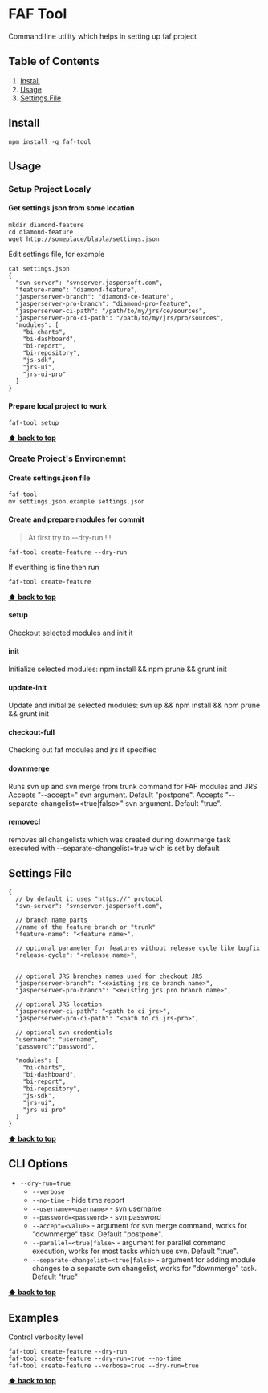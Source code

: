 # FAF Tool

Command line utility which helps in setting up faf project

## Table of Contents

  1. [Install](#install)
  1. [Usage](#usage)
  1. [Settings File](#settings-file.json)

## Install

```
npm install -g faf-tool
```

## Usage

### Setup Project Localy

#### Get settings.json from some location

```
mkdir diamond-feature
cd diamond-feature
wget http://someplace/blabla/settings.json
```

Edit settings file, for example

```
cat settings.json
{
  "svn-server": "svnserver.jaspersoft.com",
  "feature-name": "diamond-feature",
  "jasperserver-branch": "diamond-ce-feature",
  "jasperserver-pro-branch": "diamond-pro-feature",
  "jasperserver-ci-path": "/path/to/my/jrs/ce/sources",
  "jasperserver-pro-ci-path": "/path/to/my/jrs/pro/sources",
  "modules": [
    "bi-charts",
    "bi-dashboard",
    "bi-report",
    "bi-repository",
    "js-sdk",
    "jrs-ui",
    "jrs-ui-pro"
  ]
}
```

#### Prepare local project to work

```
faf-tool setup
```

**[⬆ back to top](#table-of-contents)**

### Create Project's Environemnt

#### Create settings.json file

```
faf-tool
mv settings.json.example settings.json
```

#### Create and prepare modules for commit

> At first try to --dry-run !!!
```
faf-tool create-feature --dry-run
```
If everithing is fine then run

```
faf-tool create-feature
```
**[⬆ back to top](#table-of-contents)**

#### setup
Checkout selected modules and init it

#### init
Initialize selected modules: npm install && npm prune && grunt init

#### update-init
Update and initialize selected modules: svn up && npm install && npm prune && grunt init

#### checkout-full
Checking out faf modules and jrs if specified

#### downmerge
Runs svn up and svn merge from trunk command for FAF modules and JRS
Accepts "--accept=<value>" svn argument. Default "postpone".
Accepts "--separate-changelist=<true|false>" svn argument. Default "true".

#### removecl
removes all changelists which was created during downmerge task
executed with --separate-changelist=true wich is set by default



## Settings File

```
{
  // by default it uses "https://" protocol
  "svn-server": "svnserver.jaspersoft.com",
  
  // branch name parts
  //name of the feature branch or "trunk"
  "feature-name": "<feature name>", 
  
  // optional parameter for features without release cycle like bugfix
  "release-cycle": "<release name>", 
  

  // optional JRS branches names used for checkout JRS
  "jasperserver-branch": "<existing jrs ce branch name>",
  "jasperserver-pro-branch": "<existing jrs pro branch name>",

  // optional JRS location 
  "jasperserver-ci-path": "<path to ci jrs>",
  "jasperserver-pro-ci-path": "<path to ci jrs-pro>",

  // optional svn credentials
  "username": "username",
  "password":"password",

  "modules": [
    "bi-charts",
    "bi-dashboard",
    "bi-report",
    "bi-repository",
    "js-sdk",
    "jrs-ui",
    "jrs-ui-pro"
  ]
}
```
**[⬆ back to top](#table-of-contents)**

## CLI Options

 - `--dry-run=true`
    - `--verbose`
    - `--no-time` - hide time report
    - `--username=<username>` - svn username
    - `--password=<password>` - svn password
    - `--accept=<value>` - argument for svn merge command, works for "downmerge" task. Default "postpone".
    - `--parallel=<true|false>` - argument for parallel command execution, works for most tasks which use svn. Default "true".
    - `--separate-changelist=<true|false>` - argument for adding module changes to a separate svn changelist, works for "downmerge" task. Default "true"

**[⬆ back to top](#table-of-contents)**


## Examples

Control verbosity level

```
faf-tool create-feature --dry-run
faf-tool create-feature --dry-run=true --no-time
faf-tool create-feature --verbose=true --dry-run=true
```

**[⬆ back to top](#table-of-contents)**
